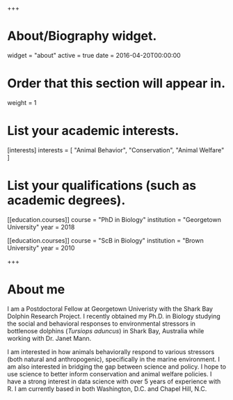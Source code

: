 +++
# About/Biography widget.
widget = "about"
active = true
date = 2016-04-20T00:00:00

# Order that this section will appear in.
weight = 1

# List your academic interests.
[interests]
  interests = [
    "Animal Behavior",
    "Conservation",
    "Animal Welfare"
  ]

# List your qualifications (such as academic degrees).
[[education.courses]]
  course = "PhD in Biology"
  institution = "Georgetown University"
  year = 2018

[[education.courses]]
  course = "ScB in Biology"
  institution = "Brown University"
  year = 2010

 
+++

# About me

I am a Postdoctoral Fellow at Georgetown Univeristy with the Shark Bay Dolphin Research Project. I recently obtained my Ph.D. in Biology studying the social and behavioral responses to environmental stressors in bottlenose dolphins (*Tursiops aduncus*) in Shark Bay, Australia while working with Dr. Janet Mann.

I am interested in how animals behaviorally respond to various stressors (both natural and anthropogenic), specifically in the marine environment. I am also interested in bridging the gap between science and policy. I hope to use science to better inform conservation and animal welfare policies. I have a strong interest in data science with over 5 years of experience with R. I am currently based in both Washington, D.C. and Chapel Hill, N.C.
